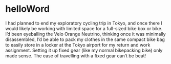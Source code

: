 # helloWord
I had planned to end my exploratory cycling trip in Tokyo, and once there I would likely be working with limited space for a full-sized bike box or bike. I’d been eyeballing the Velo Orange Neutrino, thinking once it was minimally disassembled, I’d be able to pack my clothes in the same compact bike bag to easily store in a locker at the Tokyo airport for my return and work assignment. Setting it up fixed gear (like my normal bikepacking bike) only made sense. The ease of travelling with a fixed gear can’t be beat!

